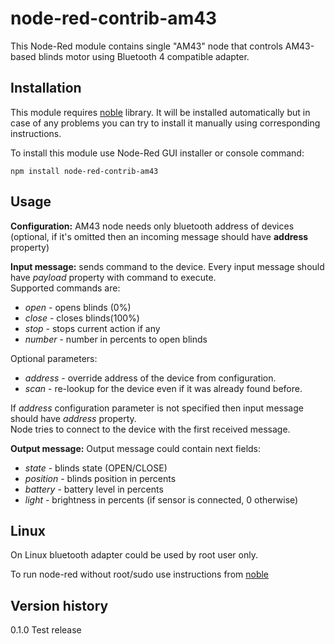 # node-red-contrib-am43

This Node-Red module contains single "AM43" node that controls AM43-based blinds motor using Bluetooth 4 compatible adapter.

## Installation

This module requires [noble](https://github.com/abandonware/noble) library. It will be installed automatically but in case 
of any problems you can try to install it manually using corresponding instructions.

To install this module use Node-Red GUI installer or console command:

```
npm install node-red-contrib-am43
```

## Usage

**Configuration:** AM43 node needs only bluetooth address of devices (optional, if it's omitted then an incoming message should have **address** property)

**Input message:** sends command to the device. Every input message should have _payload_ property with command to execute.  
Supported commands are:
* _open_ - opens blinds (0%)
* _close_ - closes blinds(100%)
* _stop_ - stops current action if any
* _number_ - number in percents to open blinds

Optional parameters:
* _address_ - override address of the device from configuration.
* _scan_ - re-lookup for the device even if it was already found before.

If _address_ configuration parameter is not specified then input message should have _address_ property.  
Node tries to connect to the device with the first received message.

**Output message:** Output message could contain next fields:
* _state_ - blinds state (OPEN/CLOSE)
* _position_ - blinds position in percents
* _battery_ - battery level in percents
* _light_ - brightness in percents (if sensor is connected, 0 otherwise)

## Linux

On Linux bluetooth adapter could be used by root user only. 

To run node-red without root/sudo use instructions from [noble](https://github.com/abandonware/noble#linux)


## Version history


0.1.0 Test release
